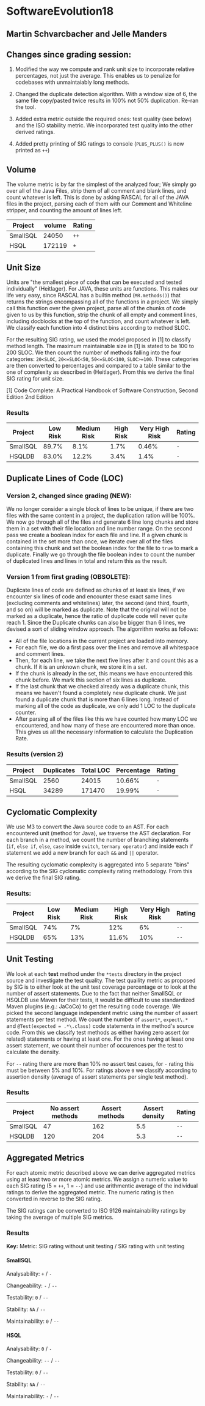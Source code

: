 # SoftwareEvolution18
## Martin Schvarcbacher and Jelle Manders

## Changes since grading session:

1. Modified the way we compute and rank unit size to incorporate relative percentages, not just the average. This enables us to penalize for codebases with unmaintaiably long methods. 

2. Changed the duplicate detection algorithm. With a window size of 6, the same file copy/pasted twice results in 100% not 50% duplication. Re-ran the tool. 

3. Added extra metric outside the required ones: test quality (see below) and the ISO stability metric. We incorporated test quality into the other derived ratings.  

4. Added pretty printing of SIG ratings to console (`PLUS_PLUS()` is now printed as `++`)

## Volume
The volume metric is by far the simplest of the analyzed four; We simply go over all of the Java Files, strip them of all comment and blank lines, and count whatever is left. This is done by asking RASCAL for all of the JAVA files in the project, parsing each of them with our Comment and Whiteline stripper, and counting the amount of lines left.

|Project| volume | Rating |
| ---| ---| ---|
|SmallSQL| 24050 | `++` | 
|HSQL| 172119 | `+` |

## Unit Size
Units are "the smallest piece of code that can be executed and tested individually" (Heitlager). For JAVA, these units are functions. This makes our life very easy, since RASCAL has a builtin method (`MR.methods()`) that returns the strings encompassing all of the functions in a project. We simply call this function over the given project, parse all of the chunks of code given to us by this function, strip the chunk of all empty and comment lines, including docblocks at the top of the function, and count whatever is left. We classify each function into 4 distinct bins according to method SLOC.

For the resulting SIG rating, we used the model proposed in [1] to classify method length. The maximum maintainable size in [1] is stated to be 100 to 200 SLOC. We then count the number of methods falling into the four categories: `20<SLOC`, `20<=SLOC<50`, `50<=SLOC<100`, `SLOC>=100`. These categories are then converted to percentages and compared to a table similar to the one of complexity as described in (Heitlager). From this we derive the final SIG rating for unit size.  

[1] Code Complete: A Practical Handbook of Software Construction, Second Edition 2nd Edition

### Results

| Project | Low Risk | Medium Risk | High Risk | Very High Risk | Rating |
| --- |  --- |  --- |  --- |  --- |  --- | 
| SmallSQL | 89.7% | 8.1% | 1.7% | 0.46% | `-` |
| HSQLDB | 83.0% | 12.2% | 3.4% | 1.4% | `-` |

## Duplicate Lines of Code (LOC)

### Version 2, changed since grading (NEW):

We no longer consider a single block of lines to be unique, if there are two files with the same content in a project, the duplication ration will be 100%. We now go through all of the files and generate 6 line long chunks and store them in a set with their file location and line number range. On the second pass we create a boolean index for each file and line. If a given chunk is contained in the set more than once, we iterate over all of the files containing this chunk and set the boolean index for the file to `true` to mark a duplicate. Finally we go through the file boolean index to count the number of duplicated lines and lines in total and return this as the result. 

### Version 1 from first grading (OBSOLETE):
Duplicate lines of code are defined as chunks of at least six lines, if we encounter six lines of code and encounter these exact same lines (excluding comments and whitelines) later, the second (and third, fourth, and so on) will be marked as duplicate. Note that the original will not be marked as a duplicate, hence the ratio of duplicate code will never quite reach 1.
Since the Duplicate chunks can also be bigger than 6 lines, we devised a sort of sliding window approach. The algorrithm works as follows:
* All of the file locations in the current project are loaded into memory.
* For each file, we do a first pass over the lines and remove all whitespace and comment lines.
* Then, for each line, we take the next five lines after it and count this as a chunk. If it is an unknown chunk, we store it in a set.
* If the chunk is already in the set, this means we have encountered this chunk before. We mark this section of six lines as duplicate.
* If the last chunk that we checked already was a duplicate chunk, this means we haven't found a completely new duplicate chunk. We just found a duplicate chunk that is more than 6 lines long. Instead of marking all of the code as duplicate, we only add 1 LOC to the duplicate counter.
* After parsing all of the files like this we have counted how many LOC we encountered, and how many of these are encountered more than once. This gives us all the necessary information to calculate the Duplication Rate.



### Results (version 2)

| Project | Duplicates | Total LOC | Percentage | Rating |
| --- | --- | --- | --- | --- |
| SmallSQL | 2560 | 24015 | 10.66% | `-` |
| HSQL| 34289 | 171470 | 19.99% | `-` |


## Cyclomatic Complexity

We use M3 to convert the Java source code to an AST. For each encountered unit (method for Java), we traverse the AST declaration. 
For each branch in a method, we count the number of branching statements (`if`, `else if`, `else`, `case` inside `switch`, `ternary operator`) and inside each if statement we add a new branch for each `&&` and `||` operator.

The resulting cyclomatic complexity is aggregated into 5 separate "bins" according to the SIG cyclomatic complexity rating methodology. 
From this we derive the final SIG rating. 

### Results:

| Project | Low Risk | Medium Risk | High Risk | Very High Risk | Rating |
| --- |  --- |  --- |  --- |  --- |  --- | 
| SmallSQL | 74% | 7% | 12% | 6% | `--` |
| HSQLDB | 65% | 13% | 11.6% | 10% | `--` |


## Unit Testing

We look at each **test** method under the `*tests` directory in the project source and investigate the test quality. The test quaility metric as proposed by SIG is to either look at the unit test coverage percentage or to look at the number of assert statements. Due to the fact that neither SmallSQL or HSQLDB use Maven for their tests, it would be difficult to use standardized Maven plugins (e.g.: JaCoCo) to get the resulting code coverage. We picked the second language independent metric using the number of assert statements per test method. We count the number of `assert*`, `expect\.*` and `@Test(expected = .*\.class)` code statements in the method's source code. From this we classify test methods as either having zero assert (or related) statements or having at least one. For the ones having at least one assert statement, we count their number of occurences per the test to calculate the density. 

For `--` rating there are more than 10% no assert test cases, for `-` rating this must be between 5% and 10%. For ratings above `0` we classify according to assertion density (average of assert statements per single test method). 

### Results

| Project | No assert methods | Assert methods | Assert density | Rating|
| ------- | ----------------- | -------------- | -------------- | ----- |
| SmallSQL | 47 | 162 | 5.5 | `--` |
| HSQLDB | 120 | 204 | 5.3 | `--` |

## Aggregated Metrics
For each atomic metric described above we can derive aggregated metrics using at least two or more atomic metrics. 
We assign a numeric value to each SIG rating (5 = `++`, 1 = `--`) and use arithmentic average of the individual ratings to derive the aggregated metric. 
The numeric rating is then converted in reverse to the SIG rating. 

The SIG ratings can be converted to ISO 9126 maintainability ratings by taking the average of multiple SIG metrics. 

### Results

**Key:** Metric: SIG rating without unit testing / SIG rating with unit testing

#### SmallSQL

Analysability: `+` / `-`

Changeability: `-` / `--`

Testability: `0` / `--`

Stability: `NA` / `--`

Maintainability: `0` / `--`


#### HSQL

Analysability: `0` / `-`

Changeability: `--` / `--`

Testability: `0` / `--`

Stability: `NA` / `--`

Maintainability: `-` / `--`
